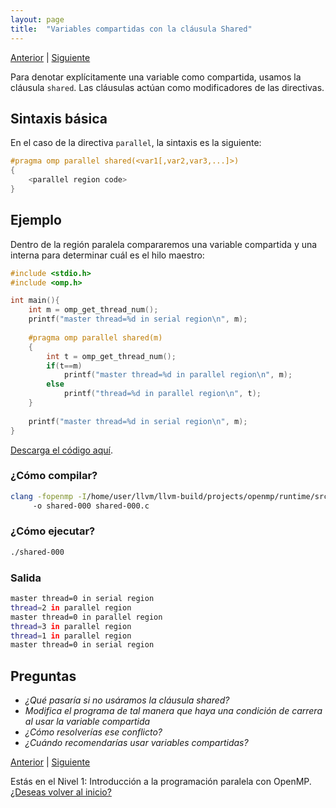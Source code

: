 ```yaml
---
layout: page
title:  "Variables compartidas con la cláusula Shared"
---
```

[Anterior](datos-000.html) | [Siguiente](private-000.html)

Para denotar explícitamente una variable como compartida, usamos la cláusula `shared`. Las cláusulas actúan como modificadores de las directivas.

## Sintaxis básica
En el caso de la directiva `parallel`, la sintaxis es la siguiente:
```c
#pragma omp parallel shared(<var1[,var2,var3,...]>)
{
    <parallel region code>
}
``` 
## Ejemplo
Dentro de la región paralela compararemos una variable compartida y una interna para determinar cuál es el hilo maestro:
```c
#include <stdio.h>
#include <omp.h>

int main(){
    int m = omp_get_thread_num();
    printf("master thread=%d in serial region\n", m);
    
    #pragma omp parallel shared(m)
    {
        int t = omp_get_thread_num();
        if(t==m)
            printf("master thread=%d in parallel region\n", m);
        else
            printf("thread=%d in parallel region\n", t);
    }
    
    printf("master thread=%d in serial region\n", m);
}
```
[Descarga el código aquí](../codigo/shared-000.c).

### ¿Cómo compilar?
```bash
clang -fopenmp -I/home/user/llvm/llvm-build/projects/openmp/runtime/src/ 
     -o shared-000 shared-000.c
```
### ¿Cómo ejecutar?
```bash
./shared-000 
```
### Salida
```bash
master thread=0 in serial region
thread=2 in parallel region
master thread=0 in parallel region
thread=3 in parallel region
thread=1 in parallel region
master thread=0 in serial region
```
## Preguntas
* _¿Qué pasaría si no usáramos la cláusula shared?_
* _Modifica el programa de tal manera que haya una condición de carrera al usar la variable compartida_
* _¿Cómo resolverías ese conflicto?_
* _¿Cuándo recomendarías usar variables compartidas?_


[Anterior](datos-000.html) | [Siguiente](private-000.html)

<div class=coursetitle>Estás en el Nivel 1: Introducción a la programación paralela con OpenMP. <a href="main.html">¿Deseas volver al inicio?</a> </div>